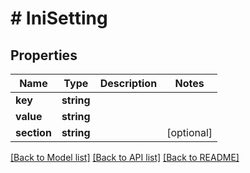 # # IniSetting

## Properties

Name | Type | Description | Notes
------------ | ------------- | ------------- | -------------
**key** | **string** |  |
**value** | **string** |  |
**section** | **string** |  | [optional]

[[Back to Model list]](../../README.md#models) [[Back to API list]](../../README.md#endpoints) [[Back to README]](../../README.md)
